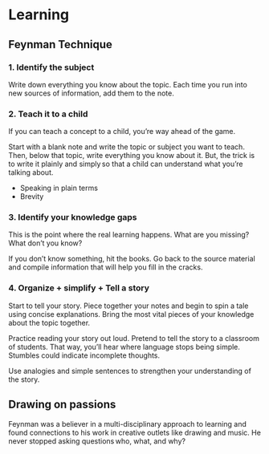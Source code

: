 # Learning

## Feynman Technique

### 1. Identify the subject

Write down everything you know about the topic. Each time you run into new sources of information, add them to the note.

### 2. Teach it to a child

If you can teach a concept to a child, you’re way ahead of the game.

Start with a blank note and write the topic or subject you want to teach. Then, below that topic, write everything you know about it. But, the trick is to write it plainly and simply  so that a child can understand what you’re talking about.

* Speaking in plain terms
* Brevity

### 3. Identify your knowledge gaps

This is the point where the real learning happens. What are you missing? What don’t you know?

If you don’t know something, hit the books. Go back to the source material and compile information that will help you fill in the cracks.

### 4. Organize + simplify + Tell a story

Start to tell your story. Piece together your notes and begin to spin a tale using concise explanations. Bring the most vital pieces of your knowledge about the topic together.

Practice reading your story out loud. Pretend to tell the story to a classroom of students. That way, you’ll hear where language stops being simple. Stumbles could indicate incomplete thoughts.

Use analogies and simple sentences to strengthen your understanding of the story.

## Drawing on passions

Feynman was a believer in a multi-disciplinary approach to learning and found connections to his work in creative outlets like drawing and music. He never stopped asking questions  who, what, and why?
